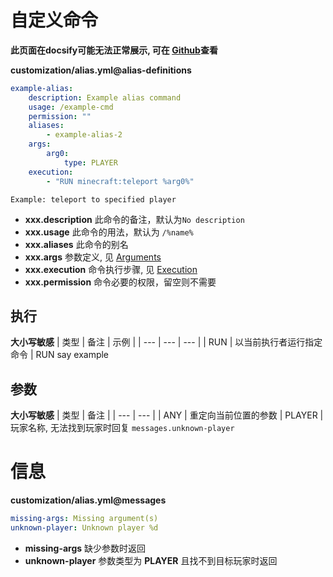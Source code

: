 # 自定义命令

**此页面在docsify可能无法正常展示, 可在 [Github](https://github.com/AFterNode/GeneralNext-Public/blob/master/docs/_zh_CN/customization/Alias.md)查看**

**customization/alias.yml@alias-definitions**
```yaml
example-alias:
    description: Example alias command
    usage: /example-cmd
    permission: ""
    aliases:
        - example-alias-2
    args:
        arg0:
            type: PLAYER
    execution:
        - "RUN minecraft:teleport %arg0%"
```
```Example: teleport to specified player```

- **xxx.description** 此命令的备注，默认为```No description```
- **xxx.usage** 此命令的用法，默认为 ```/%name%```
- **xxx.aliases** 此命令的别名
- **xxx.args** 参数定义, 见 [Arguments](#参数)
- **xxx.execution** 命令执行步骤, 见 [Execution](#执行)
- **xxx.permission** 命令必要的权限，留空则不需要


## 执行
**大小写敏感**
| 类型 | 备注 | 示例 |
| ---  | --- | --- |
| RUN  | 以当前执行者运行指定命令 | RUN say example

## 参数
**大小写敏感**
| 类型 | 备注 |
| ---  | --- |
| ANY | 重定向当前位置的参数
| PLAYER | 玩家名称, 无法找到玩家时回复 ```messages.unknown-player```

# 信息
**customization/alias.yml@messages**
```yaml
missing-args: Missing argument(s)
unknown-player: Unknown player %d
```

- **missing-args** 缺少参数时返回
- **unknown-player** 参数类型为 **PLAYER** 且找不到目标玩家时返回
